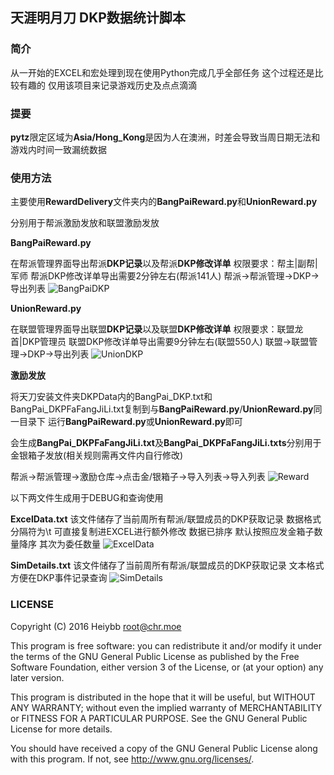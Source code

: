 ## 天涯明月刀 DKP数据统计脚本

### 简介
从一开始的EXCEL和宏处理到现在使用Python完成几乎全部任务
这个过程还是比较有趣的
仅用该项目来记录游戏历史及点点滴滴

### 提要

**pytz**限定区域为**Asia/Hong_Kong**是因为人在澳洲，时差会导致当周日期无法和游戏内时间一致漏统数据

### 使用方法

主要使用**RewardDelivery**文件夹内的**BangPaiReward.py**和**UnionReward.py**

分别用于帮派激励发放和联盟激励发放

**BangPaiReward.py**

在帮派管理界面导出帮派**DKP记录**以及帮派**DKP修改详单**
权限要求：帮主|副帮|军师
帮派DKP修改详单导出需要2分钟左右(帮派141人)
帮派->帮派管理->DKP->导出列表
![BangPaiDKP](https://raw.githubusercontent.com/heiybb/wuxia-union/master/demopic/BangPaiDKP.png)



**UnionReward.py**

在联盟管理界面导出联盟**DKP记录**以及联盟**DKP修改详单**
权限要求：联盟龙首|DKP管理员
联盟DKP修改详单导出需要9分钟左右(联盟550人)
联盟->联盟管理->DKP->导出列表
![UnionDKP](https://raw.githubusercontent.com/heiybb/wuxia-union/master/demopic/UnionDKP.png)



**激励发放**

将天刀安装文件夹DKPData内的BangPai_DKP.txt和BangPai_DKPFaFangJiLi.txt复制到与**BangPaiReward.py**/**UnionReward.py**同一目录下 运行**BangPaiReward.py**或**UnionReward.py**即可

会生成**BangPai_DKPFaFangJiLi.txt**及**BangPai_DKPFaFangJiLi.txts**分别用于金银箱子发放(相关规则需再文件内自行修改)

帮派->帮派管理->激励仓库->点击金/银箱子->导入列表->导入列表
![Reward](https://raw.githubusercontent.com/heiybb/wuxia-union/master/demopic/Reward.png)



以下两文件生成用于DEBUG和查询使用

**ExcelData.txt**
该文件储存了当前周所有帮派/联盟成员的DKP获取记录 数据格式 分隔符为\t 可直接复制进EXCEL进行额外修改
数据已排序 默认按照应发金箱子数量降序 其次为委任数量
![ExcelData](https://raw.githubusercontent.com/heiybb/wuxia-union/master/demopic/ExcelData.png)



**SimDetails.txt**
该文件储存了当前周所有帮派/联盟成员的DKP获取记录 文本格式 方便在DKP事件记录查询
![SimDetails](https://raw.githubusercontent.com/heiybb/wuxia-union/master/demopic/SimDetails.png)



### LICENSE

Copyright (C) 2016 Heiybb <root@chr.moe>

This program is free software: you can redistribute it and/or modify
it under the terms of the GNU General Public License as published by
the Free Software Foundation, either version 3 of the License, or
(at your option) any later version.

This program is distributed in the hope that it will be useful,
but WITHOUT ANY WARRANTY; without even the implied warranty of
MERCHANTABILITY or FITNESS FOR A PARTICULAR PURPOSE.  See the
GNU General Public License for more details.

You should have received a copy of the GNU General Public License along with this program. If not, see <http://www.gnu.org/licenses/>.
